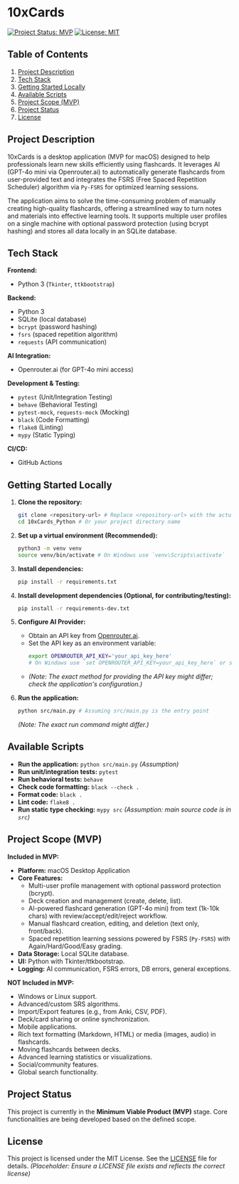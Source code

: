 # 10xCards

[![Project Status: MVP](https://img.shields.io/badge/status-MVP-green)](https://shields.io/) <!-- Placeholder: Update if status changes -->
[![License: MIT](https://img.shields.io/badge/License-MIT-yellow.svg)](https://opensource.org/licenses/MIT) <!-- Placeholder: Update with actual license -->

## Table of Contents

1.  [Project Description](#project-description)
2.  [Tech Stack](#tech-stack)
3.  [Getting Started Locally](#getting-started-locally)
4.  [Available Scripts](#available-scripts)
5.  [Project Scope (MVP)](#project-scope-mvp)
6.  [Project Status](#project-status)
7.  [License](#license)

## Project Description

10xCards is a desktop application (MVP for macOS) designed to help professionals learn new skills efficiently using flashcards. It leverages AI (GPT-4o mini via Openrouter.ai) to automatically generate flashcards from user-provided text and integrates the FSRS (Free Spaced Repetition Scheduler) algorithm via `Py-FSRS` for optimized learning sessions.

The application aims to solve the time-consuming problem of manually creating high-quality flashcards, offering a streamlined way to turn notes and materials into effective learning tools. It supports multiple user profiles on a single machine with optional password protection (using bcrypt hashing) and stores all data locally in an SQLite database.

## Tech Stack

**Frontend:**
*   Python 3 (`Tkinter`, `ttkbootstrap`)

**Backend:**
*   Python 3
*   SQLite (local database)
*   `bcrypt` (password hashing)
*   `fsrs` (spaced repetition algorithm)
*   `requests` (API communication)

**AI Integration:**
*   Openrouter.ai (for GPT-4o mini access)

**Development & Testing:**
*   `pytest` (Unit/Integration Testing)
*   `behave` (Behavioral Testing)
*   `pytest-mock`, `requests-mock` (Mocking)
*   `black` (Code Formatting)
*   `flake8` (Linting)
*   `mypy` (Static Typing)

**CI/CD:**
*   GitHub Actions

## Getting Started Locally

1.  **Clone the repository:**
    ```bash
    git clone <repository-url> # Replace <repository-url> with the actual URL
    cd 10xCards_Python # Or your project directory name
    ```

2.  **Set up a virtual environment (Recommended):**
    ```bash
    python3 -m venv venv
    source venv/bin/activate # On Windows use `venv\Scripts\activate`
    ```

3.  **Install dependencies:**
    ```bash
    pip install -r requirements.txt
    ```

4.  **Install development dependencies (Optional, for contributing/testing):**
    ```bash
    pip install -r requirements-dev.txt
    ```

5.  **Configure AI Provider:**
    *   Obtain an API key from [Openrouter.ai](https://openrouter.ai/).
    *   Set the API key as an environment variable:
        ```bash
        export OPENROUTER_API_KEY='your_api_key_here'
        # On Windows use `set OPENROUTER_API_KEY=your_api_key_here` or set it system-wide
        ```
    *   *(Note: The exact method for providing the API key might differ; check the application's configuration.)*

6.  **Run the application:**
    ```bash
    python src/main.py # Assuming src/main.py is the entry point
    ```
    *(Note: The exact run command might differ.)*

## Available Scripts

*   **Run the application:** `python src/main.py` *(Assumption)*
*   **Run unit/integration tests:** `pytest`
*   **Run behavioral tests:** `behave`
*   **Check code formatting:** `black --check .`
*   **Format code:** `black .`
*   **Lint code:** `flake8 .`
*   **Run static type checking:** `mypy src` *(Assumption: main source code is in `src`)*

## Project Scope (MVP)

**Included in MVP:**

*   **Platform:** macOS Desktop Application
*   **Core Features:**
    *   Multi-user profile management with optional password protection (bcrypt).
    *   Deck creation and management (create, delete, list).
    *   AI-powered flashcard generation (GPT-4o mini) from text (1k-10k chars) with review/accept/edit/reject workflow.
    *   Manual flashcard creation, editing, and deletion (text only, front/back).
    *   Spaced repetition learning sessions powered by FSRS (`Py-FSRS`) with Again/Hard/Good/Easy grading.
*   **Data Storage:** Local SQLite database.
*   **UI:** Python with Tkinter/ttkbootstrap.
*   **Logging:** AI communication, FSRS errors, DB errors, general exceptions.

**NOT Included in MVP:**

*   Windows or Linux support.
*   Advanced/custom SRS algorithms.
*   Import/Export features (e.g., from Anki, CSV, PDF).
*   Deck/card sharing or online synchronization.
*   Mobile applications.
*   Rich text formatting (Markdown, HTML) or media (images, audio) in flashcards.
*   Moving flashcards between decks.
*   Advanced learning statistics or visualizations.
*   Social/community features.
*   Global search functionality.

## Project Status

This project is currently in the **Minimum Viable Product (MVP)** stage. Core functionalities are being developed based on the defined scope.

## License

This project is licensed under the MIT License. See the [LICENSE](LICENSE) file for details. *(Placeholder: Ensure a LICENSE file exists and reflects the correct license)*
